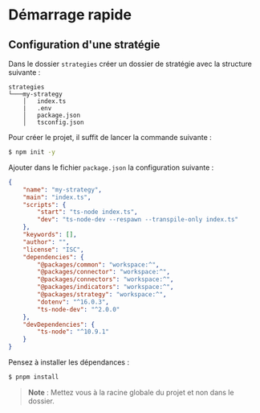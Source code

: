 # Démarrage rapide

## Configuration d'une stratégie

Dans le dossier `strategies` créer un dossier de stratégie avec la structure suivante :

```
strategies
└───my-strategy
	│   index.ts
	|   .env
	│   package.json
	│   tsconfig.json
```

Pour créer le projet, il suffit de lancer la commande suivante :

```bash
$ npm init -y
```

Ajouter dans le fichier `package.json` la configuration suivante : 

```json
{
	"name": "my-strategy",
	"main": "index.ts",
	"scripts": {
		"start": "ts-node index.ts",
		"dev": "ts-node-dev --respawn --transpile-only index.ts"
	},
	"keywords": [],
	"author": "",
	"license": "ISC",
	"dependencies": {
		"@packages/common": "workspace:^",
		"@packages/connector": "workspace:^",
		"@packages/connectors": "workspace:^",
		"@packages/indicators": "workspace:^",
		"@packages/strategy": "workspace:^",
		"dotenv": "^16.0.3",
		"ts-node-dev": "^2.0.0"
	},
	"devDependencies": {
		"ts-node": "^10.9.1"
	}
}
```

Pensez à installer les dépendances :

```bash
$ pnpm install
```

> **Note** : Mettez vous à la racine globale du projet et non dans le dossier.